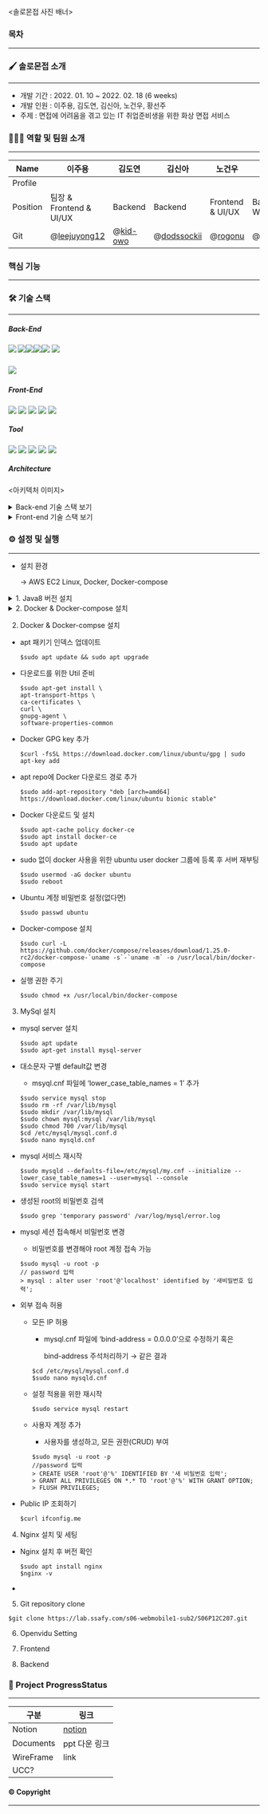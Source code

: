 <솔로몬접 사진 배너>



### 목차

------





### 🖌️ 솔로몬접 소개

------

- 개발 기간 : 2022. 01. 10 ~ 2022. 02. 18 (6 weeks)
- 개발 인원 : 이주용, 김도연, 김신아, 노건우, 황선주
- 주제 : 면접에 어려움을 겪고 있는 IT 취업준비생을 위한 화상 면접 서비스



### 👨‍👩‍👦 역할 및 팀원 소개

------

| Name     | 이주용                                         | 김도연                                 | 김신아                                       | 노건우                               | 황선주                                         |
| -------- | ---------------------------------------------- | -------------------------------------- | -------------------------------------------- | ------------------------------------ | ---------------------------------------------- |
| Profile  |                                                |                                        |                                              |                                      |                                                |
| Position | 팀장 & Frontend & UI/UX                        | Backend                                | Backend                                      | Frontend & UI/UX                     | Backend & WebRTC                               |
| Git      | @[leejuyong12](https://github.com/leejuyong12) | @[kid-owo](https://github.com/kid-owo) | @[dodssockii](https://github.com/dodssockii) | @[rogonu](https://github.com/rogonu) | @[hwangseonju](https://github.com/hwangseonju) |



### 핵심 기능

------







### 🛠️ 기술 스택

------

##### Back-End

##### <img src="https://img.shields.io/badge/java-8-007396?style=for-the-badge&logo=java&logoColor=white"> <img src="https://img.shields.io/badge/spring boot-2.4.0-6DB33F?style=for-the-badge&logo=springboot&logoColor=white"><img src="https://img.shields.io/badge/JPA-6DB33F?style=for-the-badge&logo=Hibernate&logoColor=white"><img src="https://img.shields.io/badge/Gradle-02303A?style=for-the-badge&logo=Gradle&logoColor=white"><img src="https://img.shields.io/badge/mysql-4479A1?style=for-the-badge&logo=mysql&logoColor=white"> <img src="https://img.shields.io/badge/Openvidu-2.20.0-00d462?style=for-the-badge&logo=&logoColor=black">

##### <img src="https://img.shields.io/badge/Openvidu-2.20.0-ffcd00?style=for-the-badge&logo=&logoColor=black">

##### Front-End

<img src="https://img.shields.io/badge/vue.js-3.2.9-4FC08D?style=for-the-badge&logo=vue.js&logoColor=white"> <img src="https://img.shields.io/badge/bootstrap-2.21.2-7952B3?style=for-the-badge&logo=bootstrap&logoColor=white"> <img src="https://img.shields.io/badge/HTML-E34F26?style=for-the-badge&logo=HTML5&logoColor=white"> <img src="https://img.shields.io/badge/CSS-1572B6?style=for-the-badge&logo=CSS3&logoColor=white"> <img src="https://img.shields.io/badge/JavaScript-F7DF1E?style=for-the-badge&logo=JavaScript&logoColor=black">

##### Tool

<img src="https://img.shields.io/badge/GitLab-FCA121?style=for-the-badge&logo=GitLab&logoColor=white"> <img src="https://img.shields.io/badge/Docker-2496ED?style=for-the-badge&logo=Docker&logoColor=white"> <img src="https://img.shields.io/badge/NGINX-009639?style=for-the-badge&logo=NGINX&logoColor=white"> <img src="https://img.shields.io/badge/Jira-0052CC?style=for-the-badge&logo=JiraSoftware&logoColor=white"> <img src="https://img.shields.io/badge/Notion-000000?style=for-the-badge&logo=Notion&logoColor=white">

##### Architecture

<아키텍처 이미지>

<details>
<summary>Back-end 기술 스택 보기</summary>
<div markdown="1">

- Spring-Boot : 2.4.0
- Spring-Boot-Data-JPA
- Spring-Boot-Starter-JDBC
- Spring Security
- Spring-Boot-Starter-thymeleaf
- lombok
- mysql
- jjwt : 0.11.2
- Spring-Boot-Starter-Mail
- Swagger : 2.3.0 
- Openvidu-java-client : 2.20.0
- Openvidu-test-browsers : 1.0.0

</div>
</details>

<details>
<summary>Front-end 기술 스택 보기</summary>
<div markdown="1">

- JS
- HTML
- CSS
- Vue.js @3.2.29

라이브러리

- axios @0.25.0 : Promise 기반 HTTP 클라이언트
- bootstrap-vue @2.21.2
- Openvidu-bowser @2.20.0 : WebRTC 라이브러리
- eslint & prettier @6.7.2 : 협업을 위한 formatter 라이브러리

</div>
</details>



### ⚙️ 설정 및 실행

------

- 설치 환경

  -> AWS EC2 Linux, Docker, Docker-compose

<details>
    <summary>1. Java8 버전 설치</summary>
    <div>
- Azul public key 추가

  ```shell
  $sudo apt-key adv --keyserver hkp://keyserver.ubuntu.com:80 --recv-keys 0x219BD9C9
  ```

- Azul repository 추가

  ```shell
  $sudo apt-add-repository 'deb http://repos.azulsystems.com/ubuntu stable main'
  ```

- zulu-8 설치

  ```shell
  $sudo apt-get update
  $sudo apt-get install zulu-8
  ```

- 환경변수 설정

  ```shell
  $cd /etc
  $sudo nano profile
  ```

  본인의 환경에 맞게 설정

</details>



<details>
    <summary>2. Docker & Docker-compose 설치</summary>
    <div>

        - apt 패키기 인덱스 업데이트
    
      ```shell
      $sudo apt update && sudo apt upgrade
      ```
    
    - 다운로드를 위한 Util 준비
    
      ```shell
      $sudo apt-get install \
      apt-transport-https \
      ca-certificates \
      curl \
      gnupg-agent \
      software-properties-common
      ```
    
    - Docker GPG key 추가
    
      ```shell
      $curl -fsSL https://download.docker.com/linux/ubuntu/gpg | sudo apt-key add
      ```
    
    - apt repo에 Docker 다운로드 경로 추가
    
      ```shell
      $sudo add-apt-repository "deb [arch=amd64] https://download.docker.com/linux/ubuntu bionic stable"
      ```
    
    - Docker 다운로드 및 설치
    
      ```shell
      $sudo apt-cache policy docker-ce
      $sudo apt install docker-ce
      $sudo apt update
      ```
    
    - sudo 없이 docker 사용을 위한 ubuntu user docker 그룹에 등록 후 서버 재부팅
    
      ```shell
      $sudo usermod -aG docker ubuntu
      $sudo reboot
      ```
    
    - Ubuntu 계정 비밀번호 설정(없다면)
    
      ```shell
      $sudo passwd ubuntu
      ```
    
    - Docker-compose 설치
    
      ```shell
      $sudo curl -L https://github.com/docker/compose/releases/download/1.25.0-rc2/docker-compose-`uname -s`-`uname -m` -o /usr/local/bin/docker-compose
      ```
    
    - 실행 권한 주기
    
      ```shell
      $sudo chmod +x /usr/local/bin/docker-compose
      ```
        
    </div>
</details>





2. Docker & Docker-compse 설치

- apt 패키기 인덱스 업데이트

  ```shell
  $sudo apt update && sudo apt upgrade
  ```

- 다운로드를 위한 Util 준비

  ```shell
  $sudo apt-get install \
  apt-transport-https \
  ca-certificates \
  curl \
  gnupg-agent \
  software-properties-common
  ```

- Docker GPG key 추가

  ```shell
  $curl -fsSL https://download.docker.com/linux/ubuntu/gpg | sudo apt-key add
  ```

- apt repo에 Docker 다운로드 경로 추가

  ```shell
  $sudo add-apt-repository "deb [arch=amd64] https://download.docker.com/linux/ubuntu bionic stable"
  ```

- Docker 다운로드 및 설치

  ```shell
  $sudo apt-cache policy docker-ce
  $sudo apt install docker-ce
  $sudo apt update
  ```

- sudo 없이 docker 사용을 위한 ubuntu user docker 그룹에 등록 후 서버 재부팅

  ```shell
  $sudo usermod -aG docker ubuntu
  $sudo reboot
  ```

- Ubuntu 계정 비밀번호 설정(없다면)

  ```shell
  $sudo passwd ubuntu
  ```

- Docker-compose 설치

  ```shell
  $sudo curl -L https://github.com/docker/compose/releases/download/1.25.0-rc2/docker-compose-`uname -s`-`uname -m` -o /usr/local/bin/docker-compose
  ```

- 실행 권한 주기

  ```shell
  $sudo chmod +x /usr/local/bin/docker-compose
  ```

  

3. MySql  설치

- mysql server 설치

  ```shell
  $sudo apt update
  $sudo apt-get install mysql-server
  ```

- 대소문자 구별 default값 변경

  - msyql.cnf 파일에 ‘lower_case_table_names = 1’ 추가

  ```shell
  $sudo service mysql stop
  $sudo rm -rf /var/lib/mysql
  $sudo mkdir /var/lib/mysql
  $sudo chown mysql:mysql /var/lib/mysql
  $sudo chmod 700 /var/lib/mysql
  $cd /etc/mysql/mysql.conf.d
  $sudo nano mysqld.cnf
  ```

- mysql 서비스 재시작

  ```shell
  $sudo mysqld --defaults-file=/etc/mysql/my.cnf --initialize --lower_case_table_names=1 --user=mysql --console
  $sudo service mysql start
  ```

- 생성된 root의 비밀번호 검색

  ```shell
  $sudo grep 'temporary password' /var/log/mysql/error.log
  ```

- mysql 세션 접속해서 비밀번호 변경

  - 비밀번호를 변경해야 root 계정 접속 가능

  ```shell
  $sudo mysql -u root -p
  // password 입력
  > mysql : alter user 'root'@'localhost' identified by '새비밀번호 입력';
  ```

- 외부 접속 허용

  - 모든 IP 허용

    - mysql.cnf 파일에 ‘bind-address = 0.0.0.0’으로 수정하기 혹은 

      bind-address 주석처리하기 → 같은 결과

    ```shell
    $cd /etc/mysql/mysql.conf.d
    $sudo nano mysqld.cnf
    ```

  - 설정 적용을 위한 재시작

    ```shell
    $sudo service mysql restart
    ```

  - 사용자 계정 추가 

    - 사용자를 생성하고, 모든 권한(CRUD) 부여

    ```shell
    $sudo mysql -u root -p
    //password 입력
    > CREATE USER 'root'@'%' IDENTIFIED BY '새 비밀번호 입력';
    > GRANT ALL PRIVILEGES ON *.* TO 'root'@'%' WITH GRANT OPTION;
    > FLUSH PRIVILEGES;
    ```

- Public IP 조회하기

  ```shell
  $curl ifconfig.me
  ```

  

4. Nginx 설치 및 세팅

- Nginx 설치 후 버전 확인

  ```shell
  $sudo apt install nginx
  $nginx -v
  ```

  

- 



5. Git repository clone

```shell
$git clone https://lab.ssafy.com/s06-webmobile1-sub2/S06P12C207.git
```



6. Openvidu Setting



1. Frontend

   

2. Backend



### 📜 Project ProgressStatus

------

| 구분      | 링크                                                         |
| --------- | ------------------------------------------------------------ |
| Notion    | [notion](https://feline-pluto-dd6.notion.site/393ec2193d8d4ec2976a198e5b00a699) |
| Documents | ppt 다운 링크                                                |
| WireFrame | link                                                         |
| UCC?      |                                                              |



#### :copyright: Copyright

------

